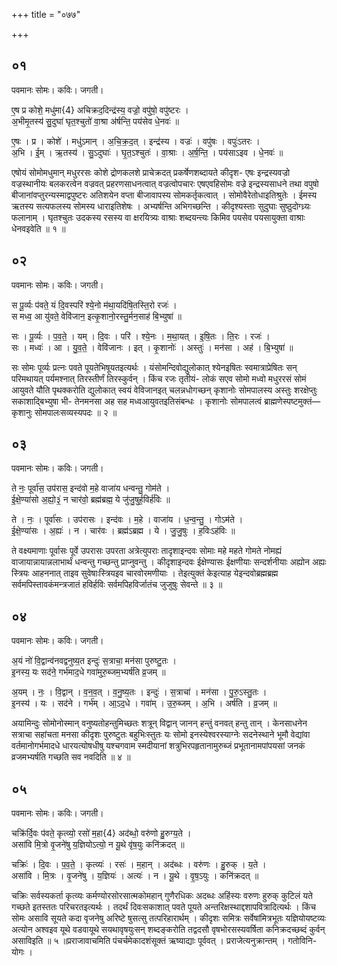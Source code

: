 +++
title = "०७७"

+++


## ०१
पवमानः सोमः। कविः। जगती।

ए॒ष प्र कोशे॒ मधु॑मा{4} अचिक्रद॒दिन्द्र॑स्य॒ वज्रो॒ वपु॑षो॒ वपु॑ष्टरः ।  
अ॒भीमृ॒तस्य॑ सु॒दुघा॑ घृत॒श्चुतो॑ वा॒श्रा अ॑र्षन्ति॒ पय॑सेव धे॒नवः॑ ॥

ए॒षः । प्र । कोशे॑ । मधु॑ऽमान् । अ॒चि॒क्र॒द॒त् । इन्द्र॑स्य । वज्रः॑ । वपु॑षः । वपुः॑ऽतरः ।  
अ॒भि । ई॒म् । ऋ॒तस्य॑ । सु॒ऽदुघाः॑ । घृ॒त॒ऽश्चुतः॑ । वा॒श्राः । अ॒र्ष॒न्ति॒ । पय॑साऽइव । धे॒नवः॑ ॥

एषोयं सोमोमधुमान् मधुररसः कोशे द्रोणकलशे प्राचेक्रदत् प्रकर्षेणशब्दायते कीदृश- एषः इन्द्रस्यवज्रो वज्रस्थानीयः बलकरत्वेन वज्रवत् प्रहरणसाधनत्वात् वज्रत्वोपचारः एषएवहिसोमः वज्रे इन्द्रस्यसाधने तथा वपुषो बीजानांवप्तुरन्यस्माद्वपुष्टरः अतिशयेन वप्ता बीजावापस्य सोमकर्तृकत्वात् । सोमोवैरेतोधाइतिश्रुतेः । ईमस्य ऋतस्य सत्यफलस्य सोमस्य धाराइतिशेषः । अभ्यर्षन्ति अभिगच्छन्ति । कीदृश्यस्ताः सुदुघाः सुष्ठुदोग्ध्र्यः फलानाम् । घृतश्चुतः उदकस्य रसस्य वा क्षरयित्र्यः वाश्राः शब्दयन्त्यः किमिव पयसेव पयसायुक्ता वाश्राः धेनवइवेति ॥ १ ॥

## ०२
पवमानः सोमः। कविः। जगती।

स पू॒र्व्यः प॑वते॒ यं दि॒वस्परि॑ श्ये॒नो म॑था॒यदि॑षि॒तस्ति॒रो रजः॑ ।  
स मध्व॒ आ यु॑वते॒ वेवि॑जान॒ इत्कृ॒शानो॒रस्तु॒र्मन॒साह॑ बि॒भ्युषा॑ ॥

सः । पू॒र्व्यः । प॒व॒ते॒ । यम् । दि॒वः । परि॑ । श्ये॒नः । म॒था॒यत् । इ॒षि॒तः । ति॒रः । रजः॑ ।  
सः । मध्वः॑ । आ । यु॒व॒ते॒ । वेवि॑जानः । इत् । कृ॒शानोः॑ । अस्तुः॑ । मन॑सा । अह॑ । बि॒भ्युषा॑ ॥

सः सोमः पूर्व्यः प्रत्नः पवते पूयतेभिषूयतइत्यर्थः । यंसोमन्दिवोद्युलोकात् श्येनइषितः स्वमात्राप्रेषितः सन् परिमथायत् पर्यमश्नात् तिरस्तीर्णं तिरस्कुर्वन् । किंच रजः तृतीयं- लोकं सएव सोमो मध्वो मधुररसं सोमं आयुवते यौति पृथक्करोति द्युलोकात् स्वयं वेविजानइत् चलन्नधोगच्छन् कृशानोः सोमपालस्य अस्तुः शरक्षेप्तुः सकाशाद्बिभ्युषा भी- तेनमनसा अह सह मध्वआयुवतइतिसंबन्धः । कृशानोः सोमपालत्वं ब्राह्मणेस्पष्टमुक्तं—कृशानुः सोमपालःसव्यस्यपदः ॥ २ ॥

## ०३
पवमानः सोमः। कविः। जगती।

ते नः॒ पूर्वा॑स॒ उप॑रास॒ इन्द॑वो म॒हे वाजा॑य धन्वन्तु॒ गोम॑ते ।  
ई॒क्षे॒ण्या॑सो अ॒ह्यो॒३॒॑ न चार॑वो॒ ब्रह्म॑ब्रह्म॒ ये जु॑जु॒षुर्ह॒विर्ह॑विः ॥

ते । नः॒ । पूर्वा॑सः । उप॑रासः । इन्द॑वः । म॒हे । वाजा॑य । ध॒न्व॒न्तु॒ । गोऽम॑ते ।  
ई॒क्षे॒ण्या॑सः । अ॒ह्यः॑ । न । चार॑वः । ब्रह्म॑ऽब्रह्म । ये । जु॒जु॒षुः । ह॒विःऽह॑विः ॥

ते वक्ष्यमाणाः पूर्वासः पूर्वे उपरासः उपरता अत्रेत्युपराः तादृशाइन्दवः सोमाः महे महते गोमते नोमह्यं वाजायान्नायान्नलाभार्थं धन्वन्तु गच्छन्तु प्राप्नुवन्तु । कीदृशाइन्दवः ईक्षेण्यासः ईक्षणीयाः सन्दर्शनीयाः अह्योन अह्यः स्त्रियः आहननात् ताइव सुवेषाःस्त्रियइव चारवोरमणीयाः । तेइत्युक्तं केइत्याह येइन्दवोब्रह्मब्रह्म सर्वमपिस्तावकंमन्त्रजातं हविर्हविः सर्वमपिहविर्जातंच जुजुषुः सेवन्ते ॥ ३ ॥

## ०४
पवमानः सोमः। कविः। जगती।

अ॒यं नो॑ वि॒द्वान्व॑नवद्वनुष्य॒त इन्दुः॑ स॒त्राचा॒ मन॑सा पुरुष्टु॒तः ।  
इ॒नस्य॒ यः सद॑ने॒ गर्भ॑माद॒धे गवा॑मुरु॒ब्जम॒भ्यर्ष॑ति व्र॒जम् ॥

अ॒यम् । नः॒ । वि॒द्वान् । व॒न॒व॒त् । व॒नु॒ष्य॒तः । इन्दुः॑ । स॒त्राचा॑ । मन॑सा । पु॒रु॒ऽस्तु॒तः ।  
इ॒नस्य॑ । यः । सद॑ने । गर्भ॑म् । आ॒ऽद॒धे । गवा॑म् । उ॒रु॒ब्जम् । अ॒भि । अर्ष॑ति । व्र॒जम् ॥

अयामिन्दुः सोमोनोस्मान् वनुष्यतोहन्तुमिच्छतः शत्रून् विद्वान् जानन् हन्तुं वनवत् हन्तु तान् । केनसाधनेन सत्राचा सहांचता मनसा कीदृशः पुरुष्टुतः बहुभिःस्तुतः यः सोमो इनस्येश्वरस्याग्नेः सदनेस्थाने भूमौ वेद्यांवा वर्तमानोगर्भमादधे धारयत्योषधीषु यश्चगवाम स्मदीयानां शत्रुभिरपहृतानामुरुब्जं प्रभूतानामपांपयसां जनकं व्रजमभ्यर्षति गच्छति सव नवदिति ॥ ४ ॥

## ०५
पवमानः सोमः। कविः। जगती।

चक्रि॑र्दि॒वः प॑वते॒ कृत्व्यो॒ रसो॑ म॒हा{4} अद॑ब्धो॒ वरु॑णो हु॒रुग्य॒ते ।  
असा॑वि मि॒त्रो वृ॒जने॑षु य॒ज्ञियोऽत्यो॒ न यू॒थे वृ॑ष॒युः कनि॑क्रदत् ॥

चक्रिः॑ । दि॒वः । प॒व॒ते॒ । कृत्व्यः॑ । रसः॑ । म॒हान् । अद॑ब्धः । वरु॑णः । हु॒रुक् । य॒ते ।  
असा॑वि । मि॒त्रः । वृ॒जने॑षु । य॒ज्ञियः॑ । अत्यः॑ । न । यू॒थे । वृ॒ष॒ऽयुः । कनि॑क्रदत् ॥

चक्रिः सर्वस्यकर्ता कृत्व्यः कर्मण्योरसोरसात्मकोमहान् गुणैरधिकः अदब्धः अहिंस्यः वरुणः हुरुक् कुटिलं यते गच्छते इतस्ततः परिचरतइत्यर्थः । तदर्थं दिवःसकाशात् पवते पूयते अन्तरिक्षस्थाद्दशापवित्रादित्यर्थः । किंच सोमः असावि सूयते कदा वृजनेषु अरिष्टे षुसत्सु तत्परिहारार्थम् । कीदृशः समित्रः सर्वेषांमित्रभूतः यज्ञियोयष्टव्यः अत्योन अश्वइव यूथे वडवायूथे सयथावृषयुःसन् शब्दङ्करोति तद्वदसौ वृषभोरसस्यवर्षिता कनिक्रदच्छब्दं कुर्वन् असाविइति ॥ ५ ॥प्रराजावाचमिति पंचर्चमेकादशंसूक्तं ऋष्याद्याः पूर्ववत् । प्रराजेत्यनुक्रान्तम् । गतोविनि- योगः ।